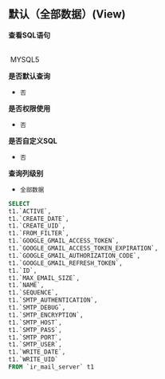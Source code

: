 ## 默认（全部数据）(View) <!-- {docsify-ignore-all} -->



<p class="panel-title"><b>查看SQL语句</b></p>
<br>

<el-row>
&nbsp;<el-tag @click="MYSQL5 = true">MYSQL5</el-tag>
</el-row>

<br>
<p class="panel-title"><b>是否默认查询</b></p>

* `否`

<p class="panel-title"><b>是否权限使用</b></p>

* `否`

<p class="panel-title"><b>是否自定义SQL</b></p>

* `否`

<p class="panel-title"><b>查询列级别</b></p>

* `全部数据`






<el-dialog v-model="MYSQL5" title="MYSQL5">

```sql
SELECT
t1.`ACTIVE`,
t1.`CREATE_DATE`,
t1.`CREATE_UID`,
t1.`FROM_FILTER`,
t1.`GOOGLE_GMAIL_ACCESS_TOKEN`,
t1.`GOOGLE_GMAIL_ACCESS_TOKEN_EXPIRATION`,
t1.`GOOGLE_GMAIL_AUTHORIZATION_CODE`,
t1.`GOOGLE_GMAIL_REFRESH_TOKEN`,
t1.`ID`,
t1.`MAX_EMAIL_SIZE`,
t1.`NAME`,
t1.`SEQUENCE`,
t1.`SMTP_AUTHENTICATION`,
t1.`SMTP_DEBUG`,
t1.`SMTP_ENCRYPTION`,
t1.`SMTP_HOST`,
t1.`SMTP_PASS`,
t1.`SMTP_PORT`,
t1.`SMTP_USER`,
t1.`WRITE_DATE`,
t1.`WRITE_UID`
FROM `ir_mail_server` t1 


```

</el-dialog>

<script>
 const { createApp } = Vue
  createApp({
    data() {
      return {
                MYSQL5 : false
        
      }
    },
    methods: {
    }
  }).use(ElementPlus).mount('#app')
</script>